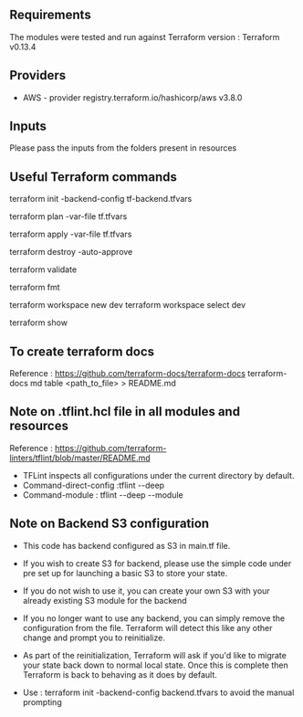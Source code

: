 ## Requirements

The modules were tested and run against Terraform version : Terraform v0.13.4

## Providers

* AWS  - provider registry.terraform.io/hashicorp/aws v3.8.0

## Inputs

Please pass the inputs from the folders present in resources

## Useful Terraform commands
terraform init -backend-config tf-backend.tfvars

terraform plan -var-file tf.tfvars

terraform apply -var-file tf.tfvars

terraform destroy -auto-approve

terraform validate

terraform fmt

terraform workspace new dev
terraform workspace select dev

terraform show

## To create terraform docs
Reference : https://github.com/terraform-docs/terraform-docs
terraform-docs md table <path_to_file> > README.md

## Note on .tflint.hcl file in all modules and resources
Reference :  https://github.com/terraform-linters/tflint/blob/master/README.md

* TFLint inspects all configurations under the current directory by default. 
* Command-direct-config :tflint --deep
* Command-module : tflint --deep --module

## Note on Backend S3 configuration ##
* This code has backend configured as S3  in main.tf file. 

* If you wish to create S3 for backend, please use the simple code under pre set up for launching a basic S3 to store your state. 

* If you do not wish to use it, you can create your own S3 with your already existing S3 module for the backend

* If you no longer want to use any backend, you can simply remove the configuration from the file. Terraform will detect this like any other change and prompt you to reinitialize.

* As part of the reinitialization, Terraform will ask if you'd like to migrate your state back down to normal local state. Once this is complete then Terraform is back to behaving as it does by default.

* Use : terraform init -backend-config backend.tfvars to avoid the manual prompting
